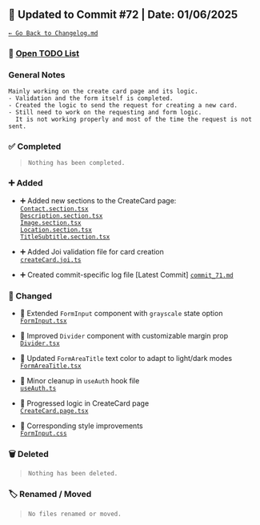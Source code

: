 ## 📅 Updated to Commit #72 | Date: 01/06/2025

[`← Go Back to Changelog.md`](../Changelog.md)

### 🔗 [Open TODO List](./todo-list.md)

### General Notes

```
Mainly working on the create card page and its logic.
- Validation and the form itself is completed.
- Created the logic to send the request for creating a new card.
- Still need to work on the requesting and form logic.
  It is not working properly and most of the time the request is not sent.
```

### ✅ Completed

> `Nothing has been completed.`

### ➕ Added

- ➕ Added new sections to the CreateCard page:  
  [`Contact.section.tsx`](./src/pages/CreateCard/Contact.section.tsx)  
  [`Description.section.tsx`](./src/pages/CreateCard/Description.section.tsx)  
  [`Image.section.tsx`](./src/pages/CreateCard/Image.section.tsx)  
  [`Location.section.tsx`](./src/pages/CreateCard/Location.section.tsx)  
  [`TitleSubtitle.section.tsx`](./src/pages/CreateCard/TitleSubtitle.section.tsx)

- ➕ Added Joi validation file for card creation  
  [`createCard.joi.ts`](./src/validations/createCard.joi.ts)

- ➕ Created commit-specific log file [Latest Commit]
  [`commit_71.md`](./commits_changes/commit_71.md)

### 🔄 Changed

- 🔄 Extended `FormInput` component with `grayscale` state option  
  [`FormInput.tsx`](./src/components/form/FormInput.tsx)

- 🔄 Improved `Divider` component with customizable margin prop  
  [`Divider.tsx`](./src/components/other/Divider.tsx)

- 🔄 Updated `FormAreaTitle` text color to adapt to light/dark modes  
  [`FormAreaTitle.tsx`](./src/components/utils/FormAreaTitle.tsx)

- 🔄 Minor cleanup in `useAuth` hook file  
  [`useAuth.ts`](./src/hooks/useAuth.ts)

- 🔄 Progressed logic in CreateCard page  
  [`CreateCard.page.tsx`](./src/pages/CreateCard/CreateCard.page.tsx)

- 🔄 Corresponding style improvements  
  [`FormInput.css`](./src/styles/form/FormInput.css)

### 🗑️ Deleted

> `Nothing has been deleted.`

### 🏷️ Renamed / Moved

> `No files renamed or moved.`
